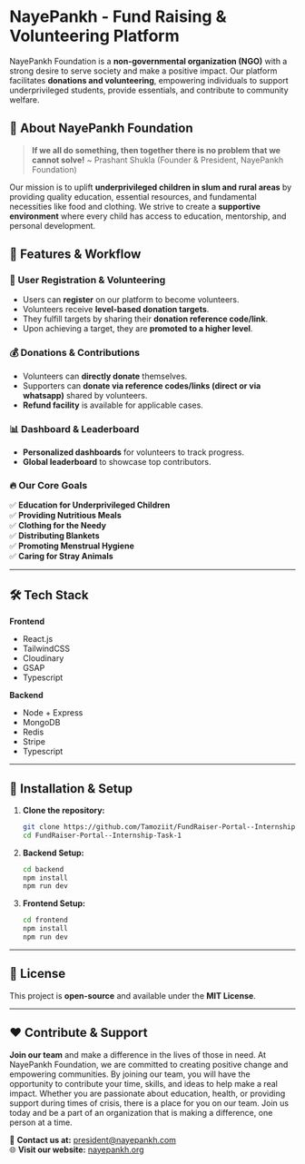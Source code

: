 # NayePankh - Fund Raising & Volunteering Platform

NayePankh Foundation is a **non-governmental organization (NGO)** with a strong desire to serve society and make a positive impact. Our platform facilitates **donations and volunteering**, empowering individuals to support underprivileged students, provide essentials, and contribute to community welfare.

## 🌟 About NayePankh Foundation

> **If we all do something, then together there is no problem that we cannot solve!** ~ Prashant Shukla (Founder & President, NayePankh Foundation)

Our mission is to uplift **underprivileged children in slum and rural areas** by providing quality education, essential resources, and fundamental necessities like food and clothing. We strive to create a **supportive environment** where every child has access to education, mentorship, and personal development.

## 🚀 Features & Workflow

### 👥 User Registration & Volunteering
- Users can **register** on our platform to become volunteers.
- Volunteers receive **level-based donation targets**.
- They fulfill targets by sharing their **donation reference code/link**.
- Upon achieving a target, they are **promoted to a higher level**.

### 💰 Donations & Contributions
- Volunteers can **directly donate** themselves.
- Supporters can **donate via reference codes/links (direct or via whatsapp)** shared by volunteers.
- **Refund facility** is available for applicable cases.

### 📊 Dashboard & Leaderboard
- **Personalized dashboards** for volunteers to track progress.
- **Global leaderboard** to showcase top contributors.

### 🔥 Our Core Goals
✅ **Education for Underprivileged Children**  
✅ **Providing Nutritious Meals**  
✅ **Clothing for the Needy**  
✅ **Distributing Blankets**  
✅ **Promoting Menstrual Hygiene**  
✅ **Caring for Stray Animals**  

---

## 🛠 Tech Stack

**Frontend**
- React.js
- TailwindCSS
- Cloudinary
- GSAP
- Typescript

**Backend**
- Node + Express
- MongoDB
- Redis
- Stripe
- Typescript

---

## 📌 Installation & Setup

1. **Clone the repository:**
   ```sh
   git clone https://github.com/Tamoziit/FundRaiser-Portal--Internship-Task-1.git
   cd FundRaiser-Portal--Internship-Task-1
   ```
2. **Backend Setup:**
   ```sh
   cd backend
   npm install
   npm run dev
   ```
3. **Frontend Setup:**
   ```sh
   cd frontend
   npm install
   npm run dev
   ```

---

## 📜 License
This project is **open-source** and available under the **MIT License**.

---

## ❤️ Contribute & Support
**Join our team** and make a difference in the lives of those in need. At NayePankh Foundation, we are committed to creating positive change and empowering communities. By joining our team, you will have the opportunity to contribute your time, skills, and ideas to help make a real impact. Whether you are passionate about education, health, or providing support during times of crisis, there is a place for you on our team. Join us today and be a part of an organization that is making a difference, one person at a time.

📩 **Contact us at:** president@nayepankh.com  
🌐 **Visit our website:** [nayepankh.org](https://nayepankh.com/)


